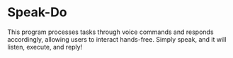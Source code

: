 # Speak-Do
This program processes tasks through voice commands and responds accordingly, allowing users to interact hands-free. Simply speak, and it will listen, execute, and reply!
